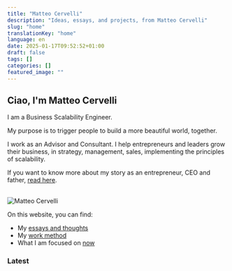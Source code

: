 ```yaml
---
title: "Matteo Cervelli"
description: "Ideas, essays, and projects, from Matteo Cervelli"
slug: "home"
translationKey: "home"
language: en
date: 2025-01-17T09:52:52+01:00
draft: false 
tags: []
categories: []
featured_image: ""
---
```

## Ciao, I'm Matteo Cervelli

<div class="flex-l">
    <div class="w-70-l pr4-l">
        <p>I am a Business Scalability Engineer.</p>
        <p>My purpose is to trigger people to build a more beautiful world, together.</p>
        <p>I work as an Advisor and Consultant. I help entrepreneurs and leaders grow their business, in strategy, management, sales, implementing the principles of scalability.</p>
        <p>If you want to know more about my story as an entrepreneur, CEO and father, <a href="/en/about">read here</a>.</p>
    </div>
    <div class="w-30-l">
        <br>
        <img src="/images/profile.jpg" alt="Matteo Cervelli" class="w8 dib">
    </div>
</div>

On this website, you can find:
- My [essays and thoughts](/posts)
- My [work method](/work)
- What I am focused on [now](/now)

### Latest